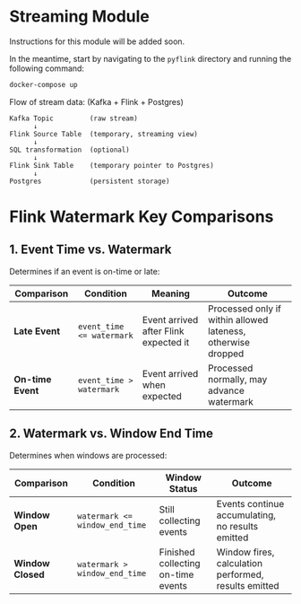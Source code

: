 # Streaming Module

Instructions for this module will be added soon. 

In the meantime, start by navigating to the `pyflink` directory and running the following command:

```bash
docker-compose up
```

Flow of stream data: (Kafka + Flink + Postgres)
```
Kafka Topic         (raw stream)
      ↓
Flink Source Table  (temporary, streaming view)
      ↓
SQL transformation  (optional)
      ↓
Flink Sink Table    (temporary pointer to Postgres)
      ↓
Postgres            (persistent storage)
```

# Flink Watermark Key Comparisons

## 1. Event Time vs. Watermark
Determines if an event is on-time or late:

| Comparison | Condition | Meaning | Outcome |
|------------|-----------|---------|---------|
| **Late Event** | `event_time <= watermark` | Event arrived after Flink expected it | Processed only if within allowed lateness, otherwise dropped |
| **On-time Event** | `event_time > watermark` | Event arrived when expected | Processed normally, may advance watermark |

## 2. Watermark vs. Window End Time
Determines when windows are processed:

| Comparison | Condition | Window Status | Outcome |
|------------|-----------|---------------|---------|
| **Window Open** | `watermark <= window_end_time` | Still collecting events | Events continue accumulating, no results emitted |
| **Window Closed** | `watermark > window_end_time` | Finished collecting on-time events | Window fires, calculation performed, results emitted |